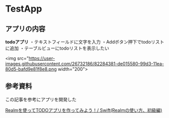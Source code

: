 # TestApp

## アプリの内容
**todoアプリ**
・テキストフィールドに文字を入力
・Addボタン押下でtodoリストに追加
・テーブルビューにtodoリストを表示したい

<img src="https://user-images.githubusercontent.com/26732186/82284381-de015580-99d3-11ea-80d5-bafd9e81f8e8.png width="200">

## 参考資料
この記事を参考にアプリを開発した

[Realmを使ってTODOアプリを作ってみよう！/ Swift(Realmの使い方、初級編)](https://qiita.com/pe-ta/items/616e0dbd364179ca284b)

